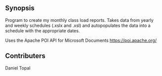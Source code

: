 ## Synopsis
Program to create my monthly class load reports.  Takes data from yearly and weekly schedules (.xslx and .xsl) and autopopulates the data into a schedule with the appropriate dates.

Uses the Apache POI API for Microsoft Documents
https://poi.apache.org/

## Contributers
Daniel Topal